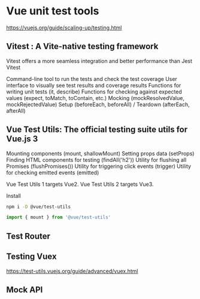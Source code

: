 # Vue unit test tools 
https://vuejs.org/guide/scaling-up/testing.html


## Vitest : A Vite-native testing framework
Vitest offers a more seamless integration and better performance than Jest
Vitest

Command-line tool to run the tests and check the test coverage
User interface to visually see test results and coverage results
Functions for writing unit tests (it, describe)
Functions for checking against expected values (expect, toMatch, toContain, etc.)
Mocking (mockResolvedValue, mockRejectedValue)
Setup (beforeEach, beforeAll) / Teardown (afterEach, afterAll)

## Vue Test Utils: The official testing suite utils for Vue.js 3
Mounting components (mount, shallowMount)
Setting props data (setProps)
Finding HTML components for testing (findAll('h2'))
Utility for flushing all Promises (flushPromises())
Utility for triggering click events (trigger)
Utility for checking emitted events (emitted)

Vue Test Utils 1 targets Vue2.
Vue Test Utils 2 targets Vue3.

Install
```sh
npm i -D @vue/test-utils
```

```js
import { mount } from '@vue/test-utils'
```

## Test Router


## Testing Vuex
https://test-utils.vuejs.org/guide/advanced/vuex.html

## Mock API
